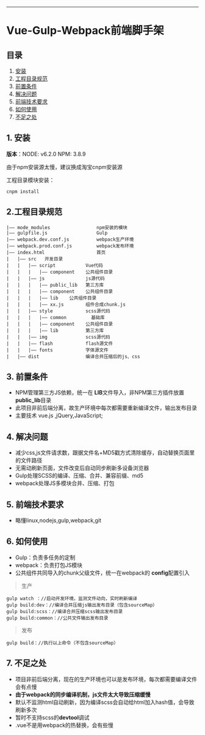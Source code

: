 
----

# Vue-Gulp-Webpack前端脚手架
## 目录

1. [安装](#install)
2. [工程目录规范](#directory)
3. [前置条件](#condition)
4. [解决问题](#question)
5. [前端技术要求](#foreend)
6. [如何使用](#help)
7. [不足之处](#deficiency)

<a name="install"></a>
## 1. 安装

**版本**：NODE: v6.2.0 NPM: 3.8.9

由于npm安装源太慢，建议换成淘宝cnpm安装源

工程目录模块安装：

```
cnpm install

```

<a name="directory"></a>
## 2.工程目录规范
    |—— mode_modules                 npm安装的模块
    |—— gulpfile.js                  Gulp
    |—— webpack.dev.conf.js          webpack生产环境
    |—— webpack.prod.conf.js         webpack发布环境
    |—— index.html                   首页
    |   |—— src   开发目录
    |   |   |—— script           Vue代码
    |   |   |   |—— component    公共组件目录
    |   |   |—— js               js源代码
    |   |   |   |—— public_lib   第三方库
    |   |   |   |—— component    公共组件目录
    |   |   |   |—— lib    公共组件目录
    |   |   |   |—— xx.js        组件合成chunk.js
    |   |   |—— style            scss源代码
    |   |   |   |—— common         基础库
    |   |   |   |—— component    公共组件目录
    |   |   |   |—— lib          第三方库
    |   |   |—— img              scss源代码
    |   |   |—— flash            flash源文件
    |   |   |—— fonts            字体源文件
    |   |—— dist                 编译合并压缩后的js、css


## 3.  前置条件

* NPM管理第三方JS依赖，统一在 **LIB**文件导入，非NPM第三方插件放置 **public_lib**目录
* 此项目非前后端分离，故生产环境中每次都需要重新编译文件，输出发布目录
* 主要技术 vue.js ,jQuery,JavaScript;

<a name="question"></a>
## 4. 解决问题

* 减少css,js文件请求数，跟据文件名+MD5戳方式清除缓存，自动替换页面里的文件路径
* 无需动刷新页面，文件改变后自动同步刷新多设备浏览器
* Gulp处理SCSS的编译、压缩、合并、兼容前缀、md5
* webpack处理JS多模块合并、压缩、打包

<a name="foreend"></a>
## 5. 前端技术要求

* 略懂linux,nodejs,gulp,webpack,git

<a name="help"></a>
## 6. 如何使用
* Gulp：负责多任务的定制
* webpack：负责打包JS模块
* 公共组件共同导入的chunk父级文件，统一在webpack的 **config**配置引入

> 生产

    gulp watch ：//启动开发环境，监测文件动向，实时刷新编译
    gulp build:dev：//编译合并压缩js输出发布目录（包含sourceMap）
    gulp build:scss：//编译合并压缩scss输出发布目录
    gulp build:common：//公共文件输出发布目录
> 发布

    gulp build：//执行以上命令（不包含sourceMap）

<a name="deficiency"></a>
## 7. 不足之处

* 项目非前后端分离，现在的生产环境也可以是发布环境，每次都需要编译文件会有点慢
* **由于webpack的同步编译机制，js文件太大导致压缩缓慢**
* 默认不监测html自动刷新，因为编译scss会自动给html加入hash值，会导致刷新多次
* 暂时不支持scss的**devtool**调试
* .vue不是用webpack的热替换，会有些慢

